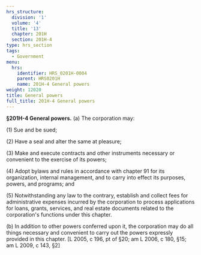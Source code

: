 ```yaml
---
hrs_structure:
  division: '1'
  volume: '4'
  title: '13'
  chapter: 201H
  section: 201H-4
type: hrs_section
tags:
  - Government
menu:
  hrs:
    identifier: HRS_0201H-0004
    parent: HRS0201H
    name: 201H-4 General powers
weight: 12020
title: General powers
full_title: 201H-4 General powers
---
```

**§201H-4 General powers.** (a) The corporation may:

(1) Sue and be sued;

(2) Have a seal and alter the same at pleasure;

(3) Make and execute contracts and other instruments necessary or convenient to the exercise of its powers;

(4) Adopt bylaws and rules in accordance with chapter 91 for its organization, internal management, and to carry into effect its purposes, powers, and programs; and

(5) Notwithstanding any law to the contrary, establish and collect fees for administrative expenses incurred by the corporation to process applications for loans, grants, services, and real estate documents related to the corporation's functions under this chapter.

(b) In addition to other powers conferred upon it, the corporation may do all things necessary and convenient to carry out the powers expressly provided in this chapter. [L 2005, c 196, pt of §20; am L 2006, c 180, §15; am L 2009, c 143, §2]